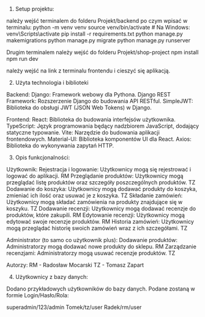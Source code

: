 1. Setup projektu:

należy wejść terminalem do folderu Projekt/backend po czym wpisać w terminalu:
python -m venv venv
source venv/bin/activate # Na Windows: venv\Scripts\activate
pip install -r requirements.txt
python manage.py makemigrations
python manage.py migrate
python manage.py runserver

Drugim terminalem należy wejść do folderu Projekt/shop-project
npm install
npm run dev

należy wejść na link z terminalu frontendu i cieszyć się aplikacją.


2. Użyta technologia i biblioteki

Backend:
Django: Framework webowy dla Pythona.
Django REST Framework: Rozszerzenie Django do budowania API RESTful.
SimpleJWT: Biblioteka do obsługi JWT (JSON Web Tokens) w Django.

Frontend:
React: Biblioteka do budowania interfejsów użytkownika.
TypeScript: Język programowania będący nadzbiorem JavaScript, dodający statyczne typowanie.
Vite: Narzędzie do budowania aplikacji frontendowych.
Material-UI: Biblioteka komponentów UI dla React.
Axios: Biblioteka do wykonywania zapytań HTTP.


3. Opis funkcjonalności:

Użytkownik:
Rejestracja i logowanie: Użytkownicy mogą się rejestrować i logować do aplikacji. RM
Przeglądanie produktów: Użytkownicy mogą przeglądać listę produktów oraz szczegóły poszczególnych produktów. TZ
Dodawanie do koszyka: Użytkownicy mogą dodawać produkty do koszyka, zmieniać ich ilość oraz usuwać je z koszyka. TZ
Składanie zamówień: Użytkownicy mogą składać zamówienia na produkty znajdujące się w koszyku. TZ
Dodawanie recenzji: Użytkownicy mogą dodawać recenzje do produktów, które zakupili. RM
Edytowanie recenzji: Użytkownicy mogą edytować swoje recenzje produktów. RM
Historia zamówień: Użytkownicy mogą przeglądać historię swoich zamówień wraz z ich szczegółami. TZ

Administrator (to samo co użytkownik plus):
Dodawanie produktów: Administratorzy mogą dodawać nowe produkty do sklepu. RM
Zarządzanie recenzjami: Administratorzy mogą usuwać recenzje produktów. TZ


Autorzy:
RM - Radosław Mocarski
TZ - Tomasz Zapart


4. Użytkownicy z bazy danych:

Dodano przykładowych użytkowników do bazy danych. Podane zostaną w formie Login/Hasło/Rola:

superadmin/123/admin
Tomek/tz/user
Radek/rm/user